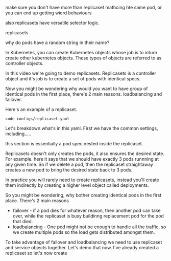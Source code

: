 make sure you don't have more than replicaset mathcing hte same pod, or you can end up getting wierd behaviours

also replicasets have versatile selector logic. 

replicasets

why do pods have a random string in their name? 


In Kubernetes, you can create Kubernetes objects whose job is to inturn create other kubernetes objects. These types of objects are referred to as controller objects. 

In this video we're going to demo replicasets. Replicasets is a controller object and it's job is to create a set of pods with identical specs.

Now you might be wondering why would you want to have group of identical pods in the first place, there's 2 main reasons. loadbalancing and failover. 

Here's an example of a replicaset. 

```
code configs/replicaset.yaml
```

Let's breakdown what's in this yaml. First we have the common settings, including.....

this section is essentially a pod spec nested inside the replicaset. 



Replicasets doesn't only creates the pods, it also ensures the desired state. For example. here it says that we should have exactly 3 pods runnning at any given time. So if we delete a pod, then the replicaset straightaway creates a new pod to bring the desired state back to 3 pods.. 


In practice you will rarely need to create replicasets, instead you'll create them indirectly by creating a higher level object called deployments. 


So you might be wondering, why bother creating identical pods in the first place. There's 2 main reasons

- failover - if a pod dies for whatever reason, then another pod can take over, while the replicaset is busy buildinng replacement pod for the pod that died.  
- loadbalancing - One pod might not be enough to handle all the traffic, so we create multiple pods so the load gets distributed amongst them. 
 

To take advantage of failover and loadbalancing we need to use replicaset and service objects together. Let's demo that now. I've already created a replicaset so let's now create 


